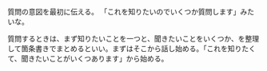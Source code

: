 質問の意図を最初に伝える。
「これを知りたいのでいくつか質問します」みたいな。

質問するときは、まず知りたいことを一つと、聞きたいことをいくつか、を整理して箇条書きでまとめるといい。まずはそこから話し始める。「これを知りたくて、聞きたいことがいくつあります」から始める。
